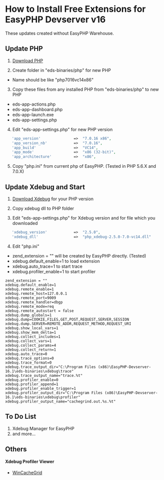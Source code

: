 # How to Install Free Extensions for EasyPHP Devserver v16

These updates created without EasyPHP Warehouse.

## Update PHP

1. [Download PHP](http://windows.php.net/download)
   
2. Create folder in "eds-binaries/php" for new PHP
 * Name should be like "php7016vc14x86"

3. Copy these files from any installed PHP from "eds-binaries/php" to new PHP

 * eds-app-actions.php
 * eds-app-dashboard.php
 * eds-app-launch.exe
 * eds-app-settings.php

4. Edit "eds-app-settings.php" for new PHP version

 ```PHP
	'app_version'				=>	"7.0.16 x86",
	'app_version_nb'			=>	"7.0.16",
	'app_build'					=>	"VC14",
	'app_mode'					=>	"x86 (32-bit)",
	'app_architecture'			=>	"x86",
 ```

5. Copy "php.ini" from current php of EasyPHP. (Tested in PHP 5.6.X and 7.0.X)


## Update Xdebug and Start

1. [Download Xdebug](https://xdebug.org/download.php) for your PHP version

2. Copy xdebug dll to PHP folder

3. Edit "eds-app-settings.php" for Xdebug version and for file which you downloaded

 ```PHP
	'xdebug_version'			=>	"2.5.0",
	'xdebug_dll'				=>	"php_xdebug-2.5.0-7.0-vc14.dll"
 ```

4. Edit "php.ini"

 * zend_extension = "" will be created by EasyPHP directly. (Tested)
 * xdebug.default_enable=1 to load extension
 * xdebug.auto_trace=1 to start trace
 * xdebug.profiler_enable=1 to start profiler
 
 ```
zend_extension = ""
xdebug.default_enable=1
xdebug.remote_enable=1
xdebug.remote_host=127.0.0.1
xdebug.remote_port=9009
xdebug.remote_handler=dbgp
xdebug.remote_mode=req
xdebug.remote_autostart = false
xdebug.dump_globals=1
xdebug.dump=COOKIE,FILES,GET,POST,REQUEST,SERVER,SESSION
xdebug.dump.SERVER=REMOTE_ADDR,REQUEST_METHOD,REQUEST_URI
xdebug.show_local_vars=1
xdebug.show_mem_delta=1
xdebug.collect_includes=1
xdebug.collect_vars=1
xdebug.collect_params=4
xdebug.collect_return=1
xdebug.auto_trace=0
xdebug.trace_options=0
xdebug.trace_format=0
xdebug.trace_output_dir="C:\Program Files (x86)\EasyPHP-Devserver-16.1\eds-binaries\xdebug\trace"
xdebug.trace_output_name="trace.%t"
xdebug.profiler_enable=0
xdebug.profiler_append=1
xdebug.profiler_enable_trigger=1
xdebug.profiler_output_dir="C:\Program Files (x86)\EasyPHP-Devserver-16.1\eds-binaries\xdebug\profiler"
xdebug.profiler_output_name="cachegrind.out.%s.%t"
 ```
 
 
## To Do List
1. Xdebug Manager for EasyPHP
2. and more...


## Others
#### Xdebug Profiler Viewer
   - [WinCacheGrid](https://github.com/ceefour/wincachegrind)
